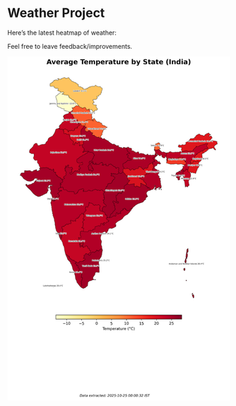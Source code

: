 # Weather Project

Here’s the latest heatmap of weather:

Feel free to leave feedback/improvements.

![India Heatmap](docs/assets/india_heatmap.png?v=FBC5CA)
